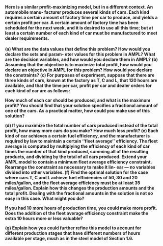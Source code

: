 #### Here is a similar profit-maximizing model, but in a different context. An automobile manu- facturer produces several kinds of cars. Each kind requires a certain amount of factory time per car to produce, and yields a certain profit per car. A certain amount of factory time has been scheduled for the next week, and it is desired to use all this time; but at least a certain number of each kind of car must be manufactured to meet dealer requirements.

**(a) What are the data values that define this problem? How would you declare the sets and param- eter values for this problem in AMPL? What are the decision variables, and how would you declare them in AMPL?
(b) Assuming that the objective is to maximize total profit, how would you declare an objective in AMPL for this problem? How would you declare the constraints?
(c) For purposes of experiment, suppose that there are three kinds of cars, known at the factory as T, C and L, that 120 hours are available, and that the time per car, profit per car and dealer orders for each kind of car are as follows:**

**How much of each car should be produced, and what is the maximum profit? You should find that your solution specifies a fractional amount of one of the cars. As a practical matter, how could you make use of this solution?**

**(d) If you maximize the total number of cars produced instead of the total profit, how many more cars do you make? How much less profit?
(e) Each kind of car achieves a certain fuel efficiency, and the manufacturer is required by law to maintain a certain ‘‘fleet average’’ efficiency. The fleet average is computed by multiplying the efficiency of each kind of car times the number of that kind produced, summing all of the resulting products, and dividing by the total of all cars produced. Extend your AMPL model to contain a minimum fleet average efficiency constraint. Rearrange the constraint as necessary to make it lin- ear — no variables divided into other variables.
(f) Find the optimal solution for the case where cars T, C and L achieve fuel efficiencies of 50, 30 and 20 miles/gallon, and the fleet average efficiency must be at least 35 miles/gallon. Explain how this changes the production amounts and the total profit. Dealing with the fractional amounts in the solution is not so easy in this case. What might you do?**

**If you had 10 more hours of production time, you could make more profit. Does the addition of the fleet average efficiency constraint make the extra 10 hours more or less valuable?**

**(g) Explain how you could further refine this model to account for different production stages that have different numbers of hours available per stage, much as in the steel model of Section 1.6.**

